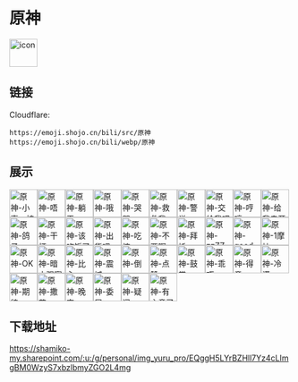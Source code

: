 # 原神
<img src="https://emoji.shojo.cn/bili/src/原神/icon.png" width="50" height="50" alt="icon">

## 链接
Cloudflare:
```
https://emoji.shojo.cn/bili/src/原神
https://emoji.shojo.cn/bili/webp/原神
```
## 展示
<img src="https://emoji.shojo.cn/bili/src/原神/原神-小事一桩.png" width="50" height="50" alt="原神-小事一桩"><img src="https://emoji.shojo.cn/bili/src/原神/原神-唔.png" width="50" height="50" alt="原神-唔"><img src="https://emoji.shojo.cn/bili/src/原神/原神-躺平.png" width="50" height="50" alt="原神-躺平"><img src="https://emoji.shojo.cn/bili/src/原神/原神-哦.png" width="50" height="50" alt="原神-哦"><img src="https://emoji.shojo.cn/bili/src/原神/原神-哭哭.png" width="50" height="50" alt="原神-哭哭"><img src="https://emoji.shojo.cn/bili/src/原神/原神-救救我.png" width="50" height="50" alt="原神-救救我"><img src="https://emoji.shojo.cn/bili/src/原神/原神-警觉.png" width="50" height="50" alt="原神-警觉"><img src="https://emoji.shojo.cn/bili/src/原神/原神-交给我吧.png" width="50" height="50" alt="原神-交给我吧"><img src="https://emoji.shojo.cn/bili/src/原神/原神-哼哼.png" width="50" height="50" alt="原神-哼哼"><img src="https://emoji.shojo.cn/bili/src/原神/原神-给我走开.png" width="50" height="50" alt="原神-给我走开"><img src="https://emoji.shojo.cn/bili/src/原神/原神-鸽子.png" width="50" height="50" alt="原神-鸽子"><img src="https://emoji.shojo.cn/bili/src/原神/原神-干杯.png" width="50" height="50" alt="原神-干杯"><img src="https://emoji.shojo.cn/bili/src/原神/原神-该吃饭了.png" width="50" height="50" alt="原神-该吃饭了"><img src="https://emoji.shojo.cn/bili/src/原神/原神-出货吧.png" width="50" height="50" alt="原神-出货吧"><img src="https://emoji.shojo.cn/bili/src/原神/原神-吃惊.png" width="50" height="50" alt="原神-吃惊"><img src="https://emoji.shojo.cn/bili/src/原神/原神-不要啊.png" width="50" height="50" alt="原神-不要啊"><img src="https://emoji.shojo.cn/bili/src/原神/原神-拜托.png" width="50" height="50" alt="原神-拜托"><img src="https://emoji.shojo.cn/bili/src/原神/原神-zzZZ.png" width="50" height="50" alt="原神-zzZZ"><img src="https://emoji.shojo.cn/bili/src/原神/原神-good job.png" width="50" height="50" alt="原神-good job"><img src="https://emoji.shojo.cn/bili/src/原神/原神-1摩拉.png" width="50" height="50" alt="原神-1摩拉"><img src="https://emoji.shojo.cn/bili/src/原神/原神-OK.png" width="50" height="50" alt="原神-OK"><img src="https://emoji.shojo.cn/bili/src/原神/原神-暗中观察.png" width="50" height="50" alt="原神-暗中观察"><img src="https://emoji.shojo.cn/bili/src/原神/原神-比心.png" width="50" height="50" alt="原神-比心"><img src="https://emoji.shojo.cn/bili/src/原神/原神-震撼.png" width="50" height="50" alt="原神-震撼"><img src="https://emoji.shojo.cn/bili/src/原神/原神-倒.png" width="50" height="50" alt="原神-倒"><img src="https://emoji.shojo.cn/bili/src/原神/原神-点赞.png" width="50" height="50" alt="原神-点赞"><img src="https://emoji.shojo.cn/bili/src/原神/原神-鼓掌.png" width="50" height="50" alt="原神-鼓掌"><img src="https://emoji.shojo.cn/bili/src/原神/原神-乖巧.png" width="50" height="50" alt="原神-乖巧"><img src="https://emoji.shojo.cn/bili/src/原神/原神-得意.png" width="50" height="50" alt="原神-得意"><img src="https://emoji.shojo.cn/bili/src/原神/原神-冷漠.png" width="50" height="50" alt="原神-冷漠"><img src="https://emoji.shojo.cn/bili/src/原神/原神-期待.png" width="50" height="50" alt="原神-期待"><img src="https://emoji.shojo.cn/bili/src/原神/原神-撒花.png" width="50" height="50" alt="原神-撒花"><img src="https://emoji.shojo.cn/bili/src/原神/原神-晚安.png" width="50" height="50" alt="原神-晚安"><img src="https://emoji.shojo.cn/bili/src/原神/原神-委屈.png" width="50" height="50" alt="原神-委屈"><img src="https://emoji.shojo.cn/bili/src/原神/原神-疑问.png" width="50" height="50" alt="原神-疑问"><img src="https://emoji.shojo.cn/bili/src/原神/原神-有主意了.png" width="50" height="50" alt="原神-有主意了">

## 下载地址

https://shamiko-my.sharepoint.com/:u:/g/personal/img_yuru_pro/EQggH5LYrBZHll7Yz4cLImgBM0WzyS7xbzlbmyZGO2L4mg